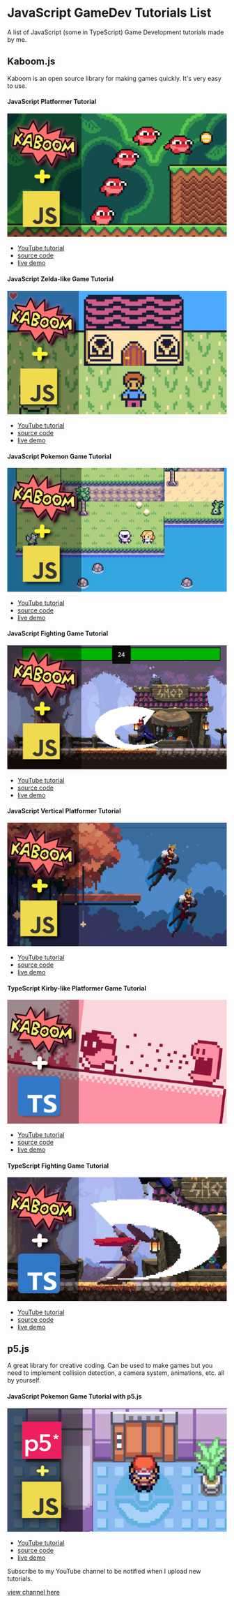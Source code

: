 # JavaScript GameDev Tutorials List

A list of JavaScript (some in TypeScript) Game Development tutorials made by me.

## Kaboom.js

Kaboom is an open source library for making games quickly. It's very easy to use.

#### JavaScript Platformer Tutorial

![Thumbnail of the project](images/kaboomplatformertutorial.png)

- [YouTube tutorial](https://www.youtube.com/watch?v=wZpbTR7pYR0)
- [source code](https://github.com/JSLegendDev/Mario-Game-Kaboom.js)
- [live demo](https://jslegenddev.github.io/Mario-Game-Kaboom.js/)

#### JavaScript Zelda-like Game Tutorial

![Thumbnail of the project](images/zeldatutorialkaboompart1.png)

- [YouTube tutorial](https://www.youtube.com/watch?v=pVAmEJqK-3A)
- [source code](https://github.com/JSLegendDev/Zelda-like-Kaboomjs)
- [live demo](https://jslegenddev.github.io/Zelda-like-Kaboomjs/)

#### JavaScript Pokemon Game Tutorial

![Thumbnail of the project](images/kaboompokemontutorial.png)

- [YouTube tutorial](https://www.youtube.com/watch?v=zo3crHnFGho)
- [source code](https://github.com/JSLegendDev/Pokemon-like-Game-Made-in-Kaboom.js)
- [live demo](https://jslegend.itch.io/pokemon-like-tutorial-kaboomjs)

#### JavaScript Fighting Game Tutorial

![Thumbnail of the project](images/kaboomfightingtutorial.png)

- [YouTube tutorial](https://www.youtube.com/watch?v=TLH0taCeE6I)
- [source code](https://github.com/JSLegendDev/Fighting-Game-Kaboomjs)
- [live demo](https://jslegend.itch.io/fighting-game-tutorial-kaboomjs)

#### JavaScript Vertical Platformer Tutorial

![Thumbnail of the project](images/verticalplatformerkaboomjs.png)

- [YouTube tutorial](https://www.youtube.com/watch?v=Dkxwe_Gv7q4)
- [source code](https://jslegend.itch.io/vertical-platformer-kaboomjs)
- [live demo](https://github.com/JSLegendDev/Vertical-Platformer-Kaboomjs)

#### TypeScript Kirby-like Platformer Game Tutorial

![Thumbnail of the project](images/kirbykaboomts.png)

- [YouTube tutorial](https://www.youtube.com/watch?v=rICeqnbzkZk)
- [source code](https://github.com/JSLegendDev/Kirby-like-ts)
- [live demo](https://jslegend.itch.io/kirby-like-platformer-asset-pack)

#### TypeScript Fighting Game Tutorial

![Thumbnail of the project](images/fightingtstutorialkaboom.png)

- [YouTube tutorial](https://www.youtube.com/watch?v=P0y1k8OYo4g)
- [source code](https://github.com/JSLegendDev/Fighting-Game-TypeScript)
- [live demo](https://jslegend.itch.io/fighting-game-in-typescript)

## p5.js

A great library for creative coding. Can be used to make games but you need to implement collision detection, a camera system, animations, etc. all by yourself.

#### JavaScript Pokemon Game Tutorial with p5.js

![Thumbnail of the project](images/p5-pokemon-thumbnail.png)

- [YouTube tutorial](https://www.youtube.com/watch?v=WPT2BmkFFyo)
- [source code](https://github.com/JSLegendDev/Pokemon-p5js)
- [live demo](https://jslegend.itch.io/p5-pokemon-prototype)

Subscribe to my YouTube channel to be notified when I upload new tutorials.

[view channel here](https://www.youtube.com/@jslegenddev)
